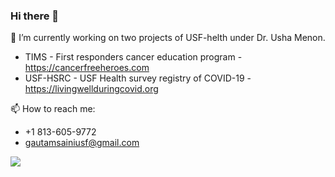 ### Hi there 👋

🔭 I’m currently working on two projects of USF-helth under Dr. Usha Menon.
* TIMS - First responders cancer education program - https://cancerfreeheroes.com
* USF-HSRC - USF Health survey registry of COVID-19 - https://livingwellduringcovid.org

📫 How to reach me: 
* +1 813-605-9772
* gautamsainiusf@gmail.com

![](https://visitor-badge.laobi.icu/badge?page_id=KaleidoscopeIM)

<!--
**KaleidoscopeIM/KaleidoscopeIM** is a ✨ _special_ ✨ repository because its `README.md` (this file) appears on your GitHub profile.

Here are some ideas to get you started:

- 🔭 I’m currently working on ...
- 🌱 I’m currently learning ...
- 👯 I’m looking to collaborate on ...
- 🤔 I’m looking for help with ...
- 💬 Ask me about ...
- 📫 How to reach me: ...
- 😄 Pronouns: ...
- ⚡ Fun fact: ...
-->

